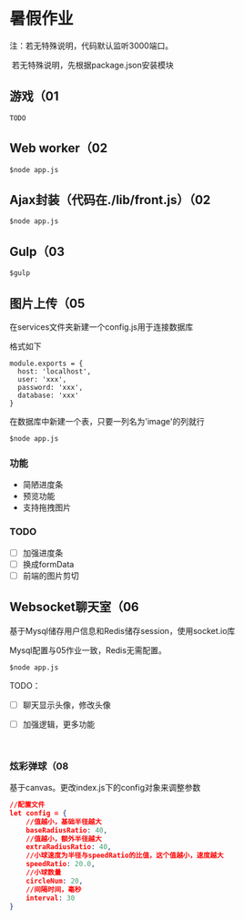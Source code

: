 # 暑假作业

注：若无特殊说明，代码默认监听3000端口。

​	若无特殊说明，先根据package.json安装模块



## 游戏（01

```
TODO
```



## Web worker（02

```
$node app.js
```



## Ajax封装（代码在./lib/front.js）（02

```
$node app.js
```



## Gulp（03


```
$gulp
```





## 图片上传（05

在services文件夹新建一个config.js用于连接数据库

格式如下

```
module.exports = {
  host: 'localhost',
  user: 'xxx',
  password: 'xxx',
  database: 'xxx'
}
```

在数据库中新建一个表，只要一列名为'image'的列就行

```
$node app.js
```

### 功能

- 简陋进度条
- 预览功能
- 支持拖拽图片

### TODO

- [ ] 加强进度条
- [ ] 换成formData
- [ ] 前端的图片剪切

## Websocket聊天室（06

基于Mysql储存用户信息和Redis储存session，使用socket.io库

Mysql配置与05作业一致，Redis无需配置。

```
$node app.js
```



TODO：

- [ ] 聊天显示头像，修改头像

- [ ] 加强逻辑，更多功能

      ​

### 炫彩弹球（08

基于canvas。更改index.js下的config对象来调整参数

```json
//配置文件
let config = {
    //值越小，基础半径越大
    baseRadiusRatio: 40,
    //值越小，额外半径越大
    extraRadiusRatio: 40,
    //小球速度为半径与speedRatio的比值，这个值越小，速度越大
    speedRatio: 20.0,
    //小球数量
    circleNum: 20,
    //间隔时间，毫秒
    interval: 30
}

```

